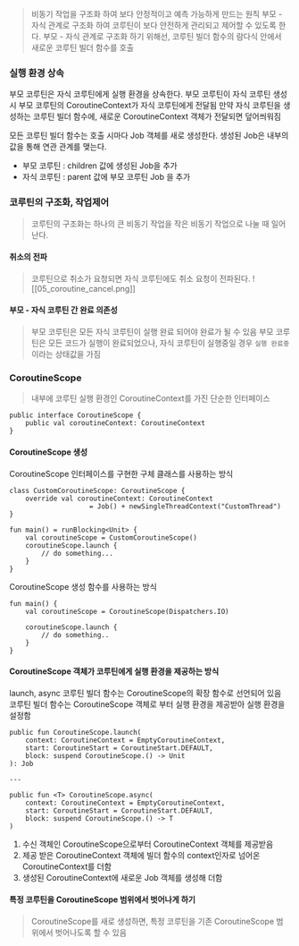 > 비동기 작업을 구조화 하여 보다 안정적이고 예측 가능하게 만드는 원칙
> 부모 - 자식 관계로 구조화 하여 코루틴이 보다 안전하게 관리되고 제어할 수 있도록 한다.
> 부모 - 자식 관계로 구조화 하기 위해선, 코루틴 빌더 함수의 람다식 안에서 새로운 코루틴 빌더 함수를 호출


### 실행 환경 상속

부모 코루틴은 자식 코루틴에게 실행 환경을 상속한다.
부모 코루틴이 자식 코루틴 생성 시 부모 코루틴의 CoroutineContext가 자식 코루틴에게 전달됨
 만약 자식 코루틴을 생성하는 코루틴 빌더 함수에, 새로운 CoroutineContext 객체가 전달되면 덮어씌워짐

모든 코루틴 빌더 함수는 호출 시마다 Job 객체를 새로 생성한다.
생성된 Job은 내부의 값을 통해 연관 관계를 맺는다.
- 부모 코루틴 : children 값에 생성된 Job을 추가
- 자식 코루틴 : parent 값에 부모 코루틴 Job 을 추가 

### 코루틴의 구조화, 작업제어
> 코루틴의 구조화는 하나의 큰 비동기 작업을 작은 비동기 작업으로 나눌 때 일어난다.

#### 취소의 전파 
> 코루틴으로 취소가 요청되면 자식 코루틴에도 취소 요청이 전파된다.
![[05_coroutine_cancel.png]]

#### 부모 - 자식 코루틴 간 완료 의존성 
> 부모 코루틴은 모든 자식 코루틴이 실행 완료 되어야 완료가 될 수 있음
> 부모 코루틴은 모든 코드가 실행이 완료되었으나, 자식 코루틴이 실행중일 경우 `실행 완료중` 이라는 상태값을 가짐


### CoroutineScope 
> 내부에 코루틴 실행 환경인 CoroutineContext를 가진 단순한 인터페이스

```
public interface CoroutineScope {
	public val coroutineContext: CoroutineContext
}
```

#### CoroutineScope 생성 

CoroutineScope 인터페이스를 구현한 구체 클래스를 사용하는 방식
```
class CustomCoroutineScope: CoroutineScope {
	override val coroutineContext: CoroutineContext 
					= Job() + newSingleThreadContext("CustomThread")
}

fun main() = runBlocking<Unit> {
	val coroutineScope = CustomCoroutineScope()
	coroutineScope.launch {
		// do something...
	}
}

```

CoroutineScope 생성 함수를 사용하는 방식 
```
fun main() {
	val coroutineScope = CoroutineScope(Dispatchers.IO)

	coroutineScope.launch {
		// do something..
	}
}
```


#### CoroutineScope 객체가 코루틴에게 실행 환경을 제공하는 방식 

launch, async 코루틴 빌더 함수는 CoroutineScope의 확장 함수로 선언되어 있음
코루틴 빌더 함수는 CoroutineScope 객체로 부터 실행 환경을 제공받아 실행 환경을 설정함

```
public fun CoroutineScope.launch(  
    context: CoroutineContext = EmptyCoroutineContext,  
    start: CoroutineStart = CoroutineStart.DEFAULT,  
    block: suspend CoroutineScope.() -> Unit  
): Job

---

public fun <T> CoroutineScope.async(  
    context: CoroutineContext = EmptyCoroutineContext,  
    start: CoroutineStart = CoroutineStart.DEFAULT,  
    block: suspend CoroutineScope.() -> T  
)
```
1. 수신 객체인 CoroutineScope으로부터 CoroutineContext 객체를 제공받음
2. 제공 받은 CoroutineContext 객체에 빌더 함수의 context인자로 넘어온 CoroutineContext를 더함
3. 생성된 CoroutineContext에 새로운 Job 객체를 생성해 더함

#### 특정 코루틴을 CoroutineScope 범위에서 벗어나게 하기
> CoroutineScope를 새로 생성하면, 특정 코루틴을 기존 CoroutineScope 범위에서 벗어나도록 할 수 있음

